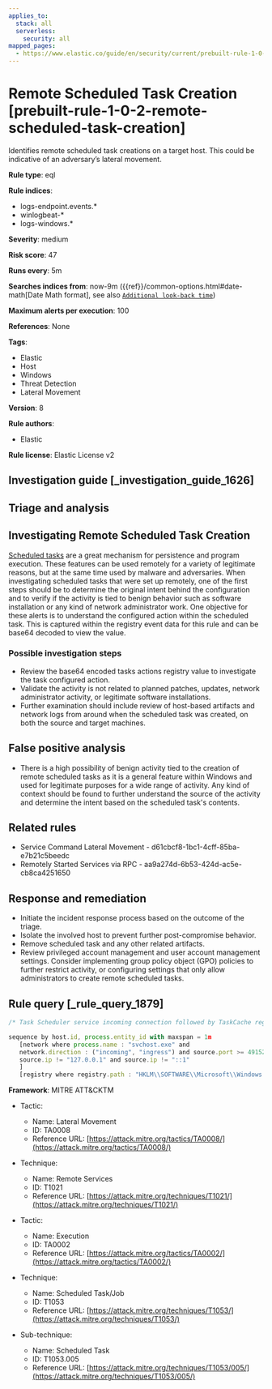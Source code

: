 ```yaml
---
applies_to:
  stack: all
  serverless:
    security: all
mapped_pages:
  - https://www.elastic.co/guide/en/security/current/prebuilt-rule-1-0-2-remote-scheduled-task-creation.html
---
```


# Remote Scheduled Task Creation [prebuilt-rule-1-0-2-remote-scheduled-task-creation]

Identifies remote scheduled task creations on a target host. This could be indicative of an adversary’s lateral movement.

**Rule type**: eql

**Rule indices**:

* logs-endpoint.events.*
* winlogbeat-*
* logs-windows.*

**Severity**: medium

**Risk score**: 47

**Runs every**: 5m

**Searches indices from**: now-9m ({{ref}}/common-options.html#date-math[Date Math format], see also [`Additional look-back time`](docs-content://solutions/security/detect-and-alert/create-detection-rule.md#rule-schedule))

**Maximum alerts per execution**: 100

**References**: None

**Tags**:

* Elastic
* Host
* Windows
* Threat Detection
* Lateral Movement

**Version**: 8

**Rule authors**:

* Elastic

**Rule license**: Elastic License v2

## Investigation guide [_investigation_guide_1626]

## Triage and analysis

## Investigating Remote Scheduled Task Creation

[Scheduled tasks](https://docs.microsoft.com/en-us/windows/win32/taskschd/about-the-task-scheduler) are a great mechanism
for persistence and program execution. These features can be used remotely for a variety of legitimate reasons, but at
the same time used by malware and adversaries. When investigating scheduled tasks that were set up remotely, one of the
first steps should be to determine the original intent behind the configuration and to verify if the activity is tied to
benign behavior such as software installation or any kind of network administrator work. One objective for these alerts
is to understand the configured action within the scheduled task. This is captured within the registry event data for
this rule and can be base64 decoded to view the value.

### Possible investigation steps

- Review the base64 encoded tasks actions registry value to investigate the task configured action.
- Validate the activity is not related to planned patches, updates, network administrator activity, or legitimate software
installations.
- Further examination should include review of host-based artifacts and network logs from around when the scheduled task
was created, on both the source and target machines.

## False positive analysis

- There is a high possibility of benign activity tied to the creation of remote scheduled tasks as it is a general feature
within Windows and used for legitimate purposes for a wide range of activity. Any kind of context should be found to
further understand the source of the activity and determine the intent based on the scheduled task's contents.

## Related rules

- Service Command Lateral Movement - d61cbcf8-1bc1-4cff-85ba-e7b21c5beedc
- Remotely Started Services via RPC - aa9a274d-6b53-424d-ac5e-cb8ca4251650

## Response and remediation

- Initiate the incident response process based on the outcome of the triage.
- Isolate the involved host to prevent further post-compromise behavior.
- Remove scheduled task and any other related artifacts.
- Review privileged account management and user account management settings. Consider implementing group policy object (GPO) policies to further
restrict activity, or configuring settings that only allow administrators to create remote scheduled tasks.

## Rule query [_rule_query_1879]

```js
/* Task Scheduler service incoming connection followed by TaskCache registry modification  */

sequence by host.id, process.entity_id with maxspan = 1m
   [network where process.name : "svchost.exe" and
   network.direction : ("incoming", "ingress") and source.port >= 49152 and destination.port >= 49152 and
   source.ip != "127.0.0.1" and source.ip != "::1"
   ]
   [registry where registry.path : "HKLM\\SOFTWARE\\Microsoft\\Windows NT\\CurrentVersion\\Schedule\\TaskCache\\Tasks\\*\\Actions"]
```

**Framework**: MITRE ATT&CKTM

* Tactic:

    * Name: Lateral Movement
    * ID: TA0008
    * Reference URL: [https://attack.mitre.org/tactics/TA0008/](https://attack.mitre.org/tactics/TA0008/)

* Technique:

    * Name: Remote Services
    * ID: T1021
    * Reference URL: [https://attack.mitre.org/techniques/T1021/](https://attack.mitre.org/techniques/T1021/)

* Tactic:

    * Name: Execution
    * ID: TA0002
    * Reference URL: [https://attack.mitre.org/tactics/TA0002/](https://attack.mitre.org/tactics/TA0002/)

* Technique:

    * Name: Scheduled Task/Job
    * ID: T1053
    * Reference URL: [https://attack.mitre.org/techniques/T1053/](https://attack.mitre.org/techniques/T1053/)

* Sub-technique:

    * Name: Scheduled Task
    * ID: T1053.005
    * Reference URL: [https://attack.mitre.org/techniques/T1053/005/](https://attack.mitre.org/techniques/T1053/005/)



